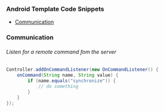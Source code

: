 ### Android Template Code Snippets

* [Communication](#communication)


### Communication

###### Listen for a remote command fom the server

```java
Controller.addOnCommandListener(new OnCommandListener() {
    onCommand(String name, String value) {
        if (name.equals("synchronize")) {
            // do something
        }
    }
});
```
